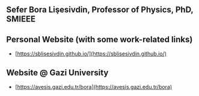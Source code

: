 ## **Sefer Bora Lişesivdin**, Professor of Physics, PhD, SMIEEE

## Personal Website (with some work-related links)

* [https://sblisesivdin.github.io/](https://sblisesivdin.github.io/)
  
## Website @ Gazi University

* [https://avesis.gazi.edu.tr/bora](https://avesis.gazi.edu.tr/bora)
